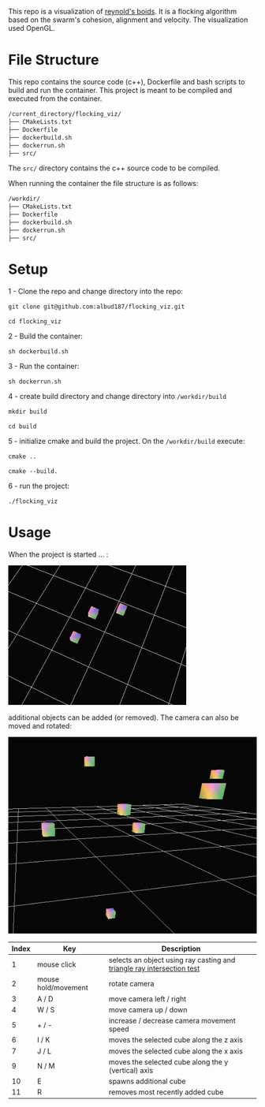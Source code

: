 This repo is a visualization of [reynold's boids](https://en.wikipedia.org/wiki/Boids). It is a flocking algorithm based on the swarm's cohesion, alignment and velocity. The visualization used OpenGL.


# File Structure
This repo contains the source code (c++), Dockerfile and bash scripts to build and run the container. This project is meant to be compiled and executed from the container.

```
/current_directory/flocking_viz/
├── CMakeLists.txt
├── Dockerfile
├── dockerbuild.sh
├── dockerrun.sh
├── src/
```
The `src/` directory contains the c++ source code to be compiled.

When running the container the file structure is as follows:
```
/workdir/
├── CMakeLists.txt
├── Dockerfile
├── dockerbuild.sh
├── dockerrun.sh
├── src/
```


# Setup

1 - Clone the repo and change directory into the repo:
```
git clone git@github.com:albud187/flocking_viz.git
```

```
cd flocking_viz
```

2 - Build the container:
```
sh dockerbuild.sh
```

3 - Run the container:
```
sh dockerrun.sh
```

4 - create build directory and change directory into `/workdir/build`

```
mkdir build
```

```
cd build
```

5 - initialize cmake and build the project. On the `/workdir/build` execute:

```
cmake ..
```

```
cmake --build.
```

6 - run the project:

```
./flocking_viz
```

# Usage

When the project is started ... :

![start](https://github.com/albud187/flocking_viz/blob/main/.images/initial_run.JPG)

additional objects can be added (or removed). The camera can also be moved and rotated:

![test](https://github.com/albud187/flocking_viz/blob/main/.images/test_run.JPG)



| Index | Key         | Description                                                                                                                                          | 
|-------|----------------|------------------------------------------------------------------------------------------------------------------------------------------------------|
| 1     | mouse click | selects an object using ray casting and [triangle ray intersection test]([url](https://en.wikipedia.org/wiki/M%C3%B6ller%E2%80%93Trumbore_intersection_algorithm)) |
| 2     | mouse hold/movement | rotate camera |
| 3     | A / D | move camera left / right | 
| 4     | W / S  | move camera up / down | 
| 5     | + / -  | increase / decrease camera movement speed | 
| 6     | I / K | moves the selected cube along the z axis | 
| 7     | J / L  | moves the selected cube along the x axis | 
| 9     | N / M | moves the selected cube along the y (vertical) axis | 
| 10     | E | spawns additional cube | 
| 11    | R | removes most recently added cube | 


